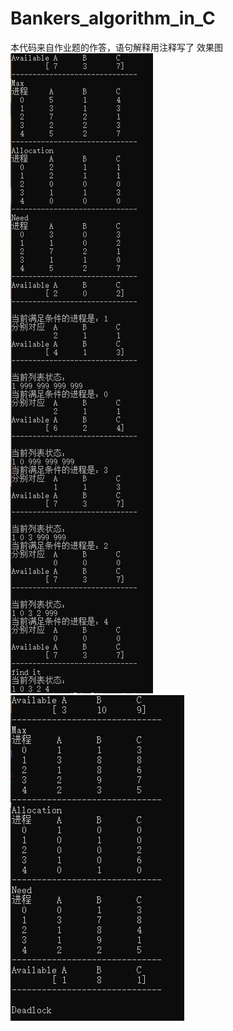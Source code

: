 # Bankers_algorithm_in_C
本代码来自作业题的作答，语句解释用注释写了
效果图  
![image](./images/2.png)
![image](./images/deadlock.png)

